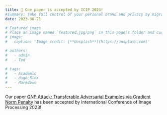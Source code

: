 ```yaml
---
title: 🎉 One paper is accepted by ICIP 2023!
#summary: Take full control of your personal brand and privacy by migrating away from the big tech platforms!
date: 2023-06-21

# Featured image
# Place an image named `featured.jpg/png` in this page's folder and customize its options here.
# image:
#   caption: 'Image credit: [**Unsplash**](https://unsplash.com)'

# authors:
#   - admin
#   - Ted

# tags:
#   - Academic
#   - Hugo Blox
#   - Markdown
---
```


Our paper [GNP Attack: Transferable Adversarial Examples via Gradient Norm Penalty](https://arxiv.org/pdf/2307.04099) has been accepted by International Conference of Image Processing 2023!